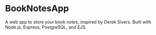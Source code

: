 # BookNotesApp
A web app to store your book notes, inspired by Derek Sivers. Built with Node.js, Express, PostgreSQL, and EJS.
